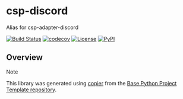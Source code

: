 # csp-discord

Alias for csp-adapter-discord

[![Build Status](https://github.com/timkpaine/csp-discord/actions/workflows/build.yaml/badge.svg?branch=main&event=push)](https://github.com/timkpaine/csp-discord/actions/workflows/build.yaml)
[![codecov](https://codecov.io/gh/timkpaine/csp-discord/branch/main/graph/badge.svg)](https://codecov.io/gh/timkpaine/csp-discord)
[![License](https://img.shields.io/github/license/timkpaine/csp-discord)](https://github.com/timkpaine/csp-discord)
[![PyPI](https://img.shields.io/pypi/v/csp-discord.svg)](https://pypi.python.org/pypi/csp-discord)

## Overview


> [!NOTE]
> This library was generated using [copier](https://copier.readthedocs.io/en/stable/) from the [Base Python Project Template repository](https://github.com/python-project-templates/base).
